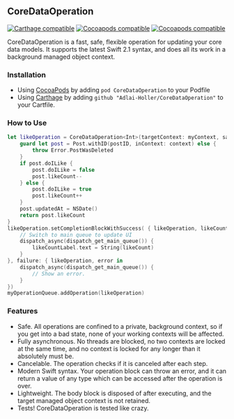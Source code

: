 ## CoreDataOperation
[![Carthage compatible](https://img.shields.io/badge/Carthage-compatible-4BC51D.svg?style=flat)](https://github.com/Carthage/Carthage)  [![Cocoapods compatible](https://img.shields.io/cocoapods/v/CoreDataOperation.svg)](https://cocoapods.org) [![Cocoapods compatible](https://img.shields.io/cocoapods/p/CoreDataOperation.svg)](https://cocoapods.org)

CoreDataOperation is a fast, safe, flexible operation for updating your core data models. It supports the latest Swift 2.1 syntax, and does all its work in a background managed object context.

### Installation

- Using [CocoaPods](https://cocoapods.org) by adding `pod CoreDataOperation` to your Podfile
- Using [Carthage](https://github.com/Carthage/Carthage) by adding `github "Adlai-Holler/CoreDataOperation"` to your Cartfile.

### How to Use

```swift
let likeOperation = CoreDataOperation<Int>(targetContext: myContext, saveDepth: .ToPersistentStore) { context in
    guard let post = Post.withID(postID, inContext: context) else {
        throw Error.PostWasDeleted
    }
    if post.doILike {
        post.doILike = false
        post.likeCount--
    } else {
        post.doILike = true
        post.likeCount++
    }
    post.updatedAt = NSDate()
    return post.likeCount
}
likeOperation.setCompletionBlockWithSuccess( { likeOperation, likeCount in
    // Switch to main queue to update UI
    dispatch_async(dispatch_get_main_queue()) {
        likeCountLabel.text = String(likeCount)
    }
}, failure: { likeOperation, error in
    dispatch_async(dispatch_get_main_queue()) {
        // Show an error.
    }
})
myOperationQueue.addOperation(likeOperation)
```

### Features

- Safe. All operations are confined to a private, background context, so if you get into a bad state, none of your working contexts will be affected.
- Fully asynchronous. No threads are blocked, no two contexts are locked at the same time, and no context is locked for any longer than it absolutely must be.
- Cancelable. The operation checks if it is canceled after each step.
- Modern Swift syntax. Your operation block can throw an error, and it can return a value of any type which can be accessed after the operation is over.
- Lightweight. The body block is disposed of after executing, and the target managed object context is not retained.
- Tests! CoreDataOperation is tested like crazy. 
